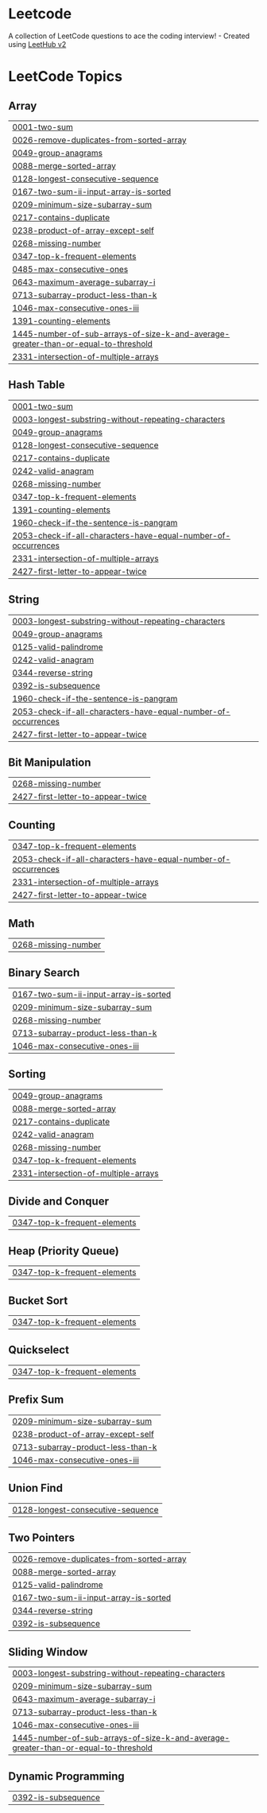 # Leetcode
A collection of LeetCode questions to ace the coding interview! - Created using [LeetHub v2](https://github.com/arunbhardwaj/LeetHub-2.0)

<!---LeetCode Topics Start-->
# LeetCode Topics
## Array
|  |
| ------- |
| [0001-two-sum](https://github.com/noliw/Leetcode/tree/master/0001-two-sum) |
| [0026-remove-duplicates-from-sorted-array](https://github.com/noliw/Leetcode/tree/master/0026-remove-duplicates-from-sorted-array) |
| [0049-group-anagrams](https://github.com/noliw/Leetcode/tree/master/0049-group-anagrams) |
| [0088-merge-sorted-array](https://github.com/noliw/Leetcode/tree/master/0088-merge-sorted-array) |
| [0128-longest-consecutive-sequence](https://github.com/noliw/Leetcode/tree/master/0128-longest-consecutive-sequence) |
| [0167-two-sum-ii-input-array-is-sorted](https://github.com/noliw/Leetcode/tree/master/0167-two-sum-ii-input-array-is-sorted) |
| [0209-minimum-size-subarray-sum](https://github.com/noliw/Leetcode/tree/master/0209-minimum-size-subarray-sum) |
| [0217-contains-duplicate](https://github.com/noliw/Leetcode/tree/master/0217-contains-duplicate) |
| [0238-product-of-array-except-self](https://github.com/noliw/Leetcode/tree/master/0238-product-of-array-except-self) |
| [0268-missing-number](https://github.com/noliw/Leetcode/tree/master/0268-missing-number) |
| [0347-top-k-frequent-elements](https://github.com/noliw/Leetcode/tree/master/0347-top-k-frequent-elements) |
| [0485-max-consecutive-ones](https://github.com/noliw/Leetcode/tree/master/0485-max-consecutive-ones) |
| [0643-maximum-average-subarray-i](https://github.com/noliw/Leetcode/tree/master/0643-maximum-average-subarray-i) |
| [0713-subarray-product-less-than-k](https://github.com/noliw/Leetcode/tree/master/0713-subarray-product-less-than-k) |
| [1046-max-consecutive-ones-iii](https://github.com/noliw/Leetcode/tree/master/1046-max-consecutive-ones-iii) |
| [1391-counting-elements](https://github.com/noliw/Leetcode/tree/master/1391-counting-elements) |
| [1445-number-of-sub-arrays-of-size-k-and-average-greater-than-or-equal-to-threshold](https://github.com/noliw/Leetcode/tree/master/1445-number-of-sub-arrays-of-size-k-and-average-greater-than-or-equal-to-threshold) |
| [2331-intersection-of-multiple-arrays](https://github.com/noliw/Leetcode/tree/master/2331-intersection-of-multiple-arrays) |
## Hash Table
|  |
| ------- |
| [0001-two-sum](https://github.com/noliw/Leetcode/tree/master/0001-two-sum) |
| [0003-longest-substring-without-repeating-characters](https://github.com/noliw/Leetcode/tree/master/0003-longest-substring-without-repeating-characters) |
| [0049-group-anagrams](https://github.com/noliw/Leetcode/tree/master/0049-group-anagrams) |
| [0128-longest-consecutive-sequence](https://github.com/noliw/Leetcode/tree/master/0128-longest-consecutive-sequence) |
| [0217-contains-duplicate](https://github.com/noliw/Leetcode/tree/master/0217-contains-duplicate) |
| [0242-valid-anagram](https://github.com/noliw/Leetcode/tree/master/0242-valid-anagram) |
| [0268-missing-number](https://github.com/noliw/Leetcode/tree/master/0268-missing-number) |
| [0347-top-k-frequent-elements](https://github.com/noliw/Leetcode/tree/master/0347-top-k-frequent-elements) |
| [1391-counting-elements](https://github.com/noliw/Leetcode/tree/master/1391-counting-elements) |
| [1960-check-if-the-sentence-is-pangram](https://github.com/noliw/Leetcode/tree/master/1960-check-if-the-sentence-is-pangram) |
| [2053-check-if-all-characters-have-equal-number-of-occurrences](https://github.com/noliw/Leetcode/tree/master/2053-check-if-all-characters-have-equal-number-of-occurrences) |
| [2331-intersection-of-multiple-arrays](https://github.com/noliw/Leetcode/tree/master/2331-intersection-of-multiple-arrays) |
| [2427-first-letter-to-appear-twice](https://github.com/noliw/Leetcode/tree/master/2427-first-letter-to-appear-twice) |
## String
|  |
| ------- |
| [0003-longest-substring-without-repeating-characters](https://github.com/noliw/Leetcode/tree/master/0003-longest-substring-without-repeating-characters) |
| [0049-group-anagrams](https://github.com/noliw/Leetcode/tree/master/0049-group-anagrams) |
| [0125-valid-palindrome](https://github.com/noliw/Leetcode/tree/master/0125-valid-palindrome) |
| [0242-valid-anagram](https://github.com/noliw/Leetcode/tree/master/0242-valid-anagram) |
| [0344-reverse-string](https://github.com/noliw/Leetcode/tree/master/0344-reverse-string) |
| [0392-is-subsequence](https://github.com/noliw/Leetcode/tree/master/0392-is-subsequence) |
| [1960-check-if-the-sentence-is-pangram](https://github.com/noliw/Leetcode/tree/master/1960-check-if-the-sentence-is-pangram) |
| [2053-check-if-all-characters-have-equal-number-of-occurrences](https://github.com/noliw/Leetcode/tree/master/2053-check-if-all-characters-have-equal-number-of-occurrences) |
| [2427-first-letter-to-appear-twice](https://github.com/noliw/Leetcode/tree/master/2427-first-letter-to-appear-twice) |
## Bit Manipulation
|  |
| ------- |
| [0268-missing-number](https://github.com/noliw/Leetcode/tree/master/0268-missing-number) |
| [2427-first-letter-to-appear-twice](https://github.com/noliw/Leetcode/tree/master/2427-first-letter-to-appear-twice) |
## Counting
|  |
| ------- |
| [0347-top-k-frequent-elements](https://github.com/noliw/Leetcode/tree/master/0347-top-k-frequent-elements) |
| [2053-check-if-all-characters-have-equal-number-of-occurrences](https://github.com/noliw/Leetcode/tree/master/2053-check-if-all-characters-have-equal-number-of-occurrences) |
| [2331-intersection-of-multiple-arrays](https://github.com/noliw/Leetcode/tree/master/2331-intersection-of-multiple-arrays) |
| [2427-first-letter-to-appear-twice](https://github.com/noliw/Leetcode/tree/master/2427-first-letter-to-appear-twice) |
## Math
|  |
| ------- |
| [0268-missing-number](https://github.com/noliw/Leetcode/tree/master/0268-missing-number) |
## Binary Search
|  |
| ------- |
| [0167-two-sum-ii-input-array-is-sorted](https://github.com/noliw/Leetcode/tree/master/0167-two-sum-ii-input-array-is-sorted) |
| [0209-minimum-size-subarray-sum](https://github.com/noliw/Leetcode/tree/master/0209-minimum-size-subarray-sum) |
| [0268-missing-number](https://github.com/noliw/Leetcode/tree/master/0268-missing-number) |
| [0713-subarray-product-less-than-k](https://github.com/noliw/Leetcode/tree/master/0713-subarray-product-less-than-k) |
| [1046-max-consecutive-ones-iii](https://github.com/noliw/Leetcode/tree/master/1046-max-consecutive-ones-iii) |
## Sorting
|  |
| ------- |
| [0049-group-anagrams](https://github.com/noliw/Leetcode/tree/master/0049-group-anagrams) |
| [0088-merge-sorted-array](https://github.com/noliw/Leetcode/tree/master/0088-merge-sorted-array) |
| [0217-contains-duplicate](https://github.com/noliw/Leetcode/tree/master/0217-contains-duplicate) |
| [0242-valid-anagram](https://github.com/noliw/Leetcode/tree/master/0242-valid-anagram) |
| [0268-missing-number](https://github.com/noliw/Leetcode/tree/master/0268-missing-number) |
| [0347-top-k-frequent-elements](https://github.com/noliw/Leetcode/tree/master/0347-top-k-frequent-elements) |
| [2331-intersection-of-multiple-arrays](https://github.com/noliw/Leetcode/tree/master/2331-intersection-of-multiple-arrays) |
## Divide and Conquer
|  |
| ------- |
| [0347-top-k-frequent-elements](https://github.com/noliw/Leetcode/tree/master/0347-top-k-frequent-elements) |
## Heap (Priority Queue)
|  |
| ------- |
| [0347-top-k-frequent-elements](https://github.com/noliw/Leetcode/tree/master/0347-top-k-frequent-elements) |
## Bucket Sort
|  |
| ------- |
| [0347-top-k-frequent-elements](https://github.com/noliw/Leetcode/tree/master/0347-top-k-frequent-elements) |
## Quickselect
|  |
| ------- |
| [0347-top-k-frequent-elements](https://github.com/noliw/Leetcode/tree/master/0347-top-k-frequent-elements) |
## Prefix Sum
|  |
| ------- |
| [0209-minimum-size-subarray-sum](https://github.com/noliw/Leetcode/tree/master/0209-minimum-size-subarray-sum) |
| [0238-product-of-array-except-self](https://github.com/noliw/Leetcode/tree/master/0238-product-of-array-except-self) |
| [0713-subarray-product-less-than-k](https://github.com/noliw/Leetcode/tree/master/0713-subarray-product-less-than-k) |
| [1046-max-consecutive-ones-iii](https://github.com/noliw/Leetcode/tree/master/1046-max-consecutive-ones-iii) |
## Union Find
|  |
| ------- |
| [0128-longest-consecutive-sequence](https://github.com/noliw/Leetcode/tree/master/0128-longest-consecutive-sequence) |
## Two Pointers
|  |
| ------- |
| [0026-remove-duplicates-from-sorted-array](https://github.com/noliw/Leetcode/tree/master/0026-remove-duplicates-from-sorted-array) |
| [0088-merge-sorted-array](https://github.com/noliw/Leetcode/tree/master/0088-merge-sorted-array) |
| [0125-valid-palindrome](https://github.com/noliw/Leetcode/tree/master/0125-valid-palindrome) |
| [0167-two-sum-ii-input-array-is-sorted](https://github.com/noliw/Leetcode/tree/master/0167-two-sum-ii-input-array-is-sorted) |
| [0344-reverse-string](https://github.com/noliw/Leetcode/tree/master/0344-reverse-string) |
| [0392-is-subsequence](https://github.com/noliw/Leetcode/tree/master/0392-is-subsequence) |
## Sliding Window
|  |
| ------- |
| [0003-longest-substring-without-repeating-characters](https://github.com/noliw/Leetcode/tree/master/0003-longest-substring-without-repeating-characters) |
| [0209-minimum-size-subarray-sum](https://github.com/noliw/Leetcode/tree/master/0209-minimum-size-subarray-sum) |
| [0643-maximum-average-subarray-i](https://github.com/noliw/Leetcode/tree/master/0643-maximum-average-subarray-i) |
| [0713-subarray-product-less-than-k](https://github.com/noliw/Leetcode/tree/master/0713-subarray-product-less-than-k) |
| [1046-max-consecutive-ones-iii](https://github.com/noliw/Leetcode/tree/master/1046-max-consecutive-ones-iii) |
| [1445-number-of-sub-arrays-of-size-k-and-average-greater-than-or-equal-to-threshold](https://github.com/noliw/Leetcode/tree/master/1445-number-of-sub-arrays-of-size-k-and-average-greater-than-or-equal-to-threshold) |
## Dynamic Programming
|  |
| ------- |
| [0392-is-subsequence](https://github.com/noliw/Leetcode/tree/master/0392-is-subsequence) |
<!---LeetCode Topics End-->